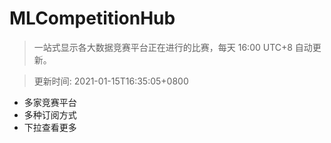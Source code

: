 # MLCompetitionHub

> 一站式显示各大数据竞赛平台正在进行的比赛，每天 16:00 UTC+8 自动更新。
  
> 更新时间: 2021-01-15T16:35:05+0800 

* 多家竞赛平台
* 多种订阅方式
* 下拉查看更多